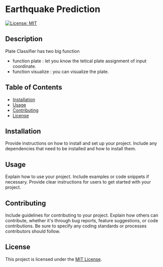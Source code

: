 # Earthquake Prediction

[![License: MIT](https://img.shields.io/badge/License-MIT-yellow.svg)](https://opensource.org/licenses/MIT)

## Description

Plate Classifier has two big function
- function plate : let you know the tetical plate assignment of input coordinate.
- function visualize : you can visualize the plate.

## Table of Contents

- [Installation](#installation)
- [Usage](#usage)
- [Contributing](#contributing)
- [License](#license)

## Installation

Provide instructions on how to install and set up your project. Include any dependencies that need to be installed and how to install them.

## Usage

Explain how to use your project. Include examples or code snippets if necessary. Provide clear instructions for users to get started with your project.

## Contributing

Include guidelines for contributing to your project. Explain how others can contribute, whether it's through bug reports, feature suggestions, or code contributions. Be sure to specify any coding standards or processes contributors should follow.

## License

This project is licensed under the [MIT License](LICENSE).